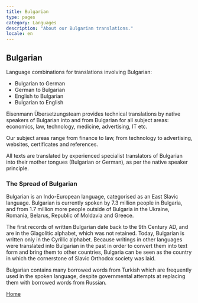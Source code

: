 ```yaml
---
title: Bulgarian
type: pages
category: Languages
description: "About our Bulgarian translations."
locale: en
---
```


## Bulgarian

Language combinations for translations involving Bulgarian:
- Bulgarian to German
- German to Bulgarian
- English to Bulgarian
- Bulgarian to English

Eisenmann Übersetzungsteam provides technical translations by native speakers of Bulgarian into and from Bulgarian for all subject areas: economics, law, technology, medicine, advertising, IT etc.

Our subject areas range from finance to law, from technology to advertising, websites, certificates and references.

All texts are translated by experienced specialist translators of Bulgarian into their mother tongues (Bulgarian or German), as per the native speaker principle.

### The Spread of Bulgarian
Bulgarian is an Indo-European language, categorised as an East Slavic language. Bulgarian is currently spoken by 7.3 million people in Bulgaria, and from 1.7 million more people outside of Bulgaria in the Ukraine, Romania, Belarus, Republic of Moldavia and Greece.

The first records of written Bulgarian date back to the 9th Century AD, and are in the Glagolitic alphabet, which was not retained. Today, Bulgarian is written only in the Cyrillic alphabet. Because writings in other languages were translated into Bulgarian in the past in order to convert them into text form and bring them to other countries, Bulgaria can be seen as the country in which the cornerstone of Slavic Orthodox society was laid.

Bulgarian contains many borrowed words from Turkish which are frequently used in the spoken language, despite governmental attempts at replacing them with borrowed words from Russian.

[Home](/about/landing)